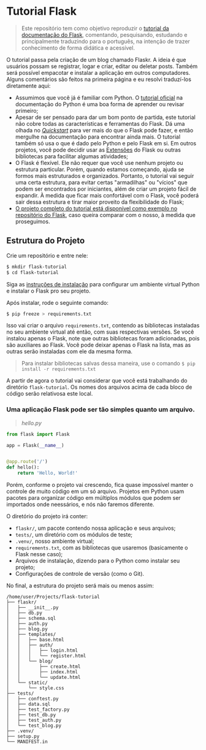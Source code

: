 # Tutorial Flask

> Este repositório tem como objetivo reproduzir o [tutorial da documentação do Flask](https://flask.palletsprojects.com/en/2.2.x/tutorial/), comentando, pesquisando, estudando e principalmente traduzindo para o português, na intenção de trazer conhecimento de forma didática e acessível.

O tutorial passa pela criação de um blog chamado Flaskr. A ideia é que usuários possam se registrar, logar e criar, editar ou deletar posts. Também será possível empacotar e instalar a aplicação em outros computadores.
Alguns comentários são feitos na primeira página e eu resolvi traduzí-los diretamente aqui:

- Assumimos que você já é familiar com Python. O [tutorial oficial](https://docs.python.org/pt-br/3/tutorial/) na documentação do Python é uma boa forma de aprender ou revisar primeiro;
- Apesar de ser pensado para dar um bom ponto de partida, este tutorial não cobre todas as características e ferramentas do Flask. Dá uma olhada no [_Quickstart_](https://flask.palletsprojects.com/en/2.2.x/quickstart/) para ver mais do que o Flask pode fazer, e então mergulhe na documentação para encontrar ainda mais. O tutorial também só usa o que é dado pelo Python e pelo Flask em si. Em outros projetos, você pode decidir usar as [Extensões](https://flask.palletsprojects.com/en/2.2.x/extensions/) do Flask ou outras bibliotecas para facilitar algumas atividades;
- O Flask é flexível. Ele não requer que você use nenhum projeto ou estrutura particular. Porém, quando estamos começando, ajuda se formos mais estruturados e organizados. Portanto, o tutorial vai seguir uma certa estrutura, para evitar certas "armadilhas" ou "vícios" que podem ser encontrados por iniciantes, além de criar um projeto fácil de expandir. À medida que ficar mais confortável com o Flask, você poderá sair dessa estrutura e tirar maior proveito da flexibilidade do Flask;
- [O projeto completo do tutorial está disponível como exemplo no repositório do Flask](https://github.com/pallets/flask/tree/main/examples/tutorial), caso queira comparar com o nosso, à medida que proseguimos.

## Estrutura do Projeto

Crie um repositório e entre nele:

```bash
$ mkdir flask-tutorial
$ cd flask-tutorial
```

Siga as [instruções de instalação](https://flask.palletsprojects.com/en/2.2.x/installation/) para configurar um ambiente virtual Python e instalar o Flask pro seu projeto.

Após instalar, rode o seguinte comando:

```bash
$ pip freeze > requirements.txt
```

Isso vai criar o arquivo ```requirements.txt```, contendo as bibliotecas instaladas no seu ambiente virtual até então, com suas respectivas versões. Se você instalou apenas o Flask, note que outras bibliotecas foram adicionadas, pois são auxiliares ao Flask. Você pode deixar apenas o Flask na lista, mas as outras serão instaladas com ele da mesma forma.

> Para instalar bibliotecas salvas dessa maneira, use o comando ```$ pip install -r requirements.txt```

A partir de agora o tutorial vai considerar que você está trabalhando do diretório ```flask-tutorial```. Os nomes dos arquivos acima de cada bloco de código serão relativosa este local.

### Uma aplicação Flask pode ser tão simples quanto um arquivo.

>_hello.py_
```python
from flask import Flask

app = Flask(__name__)


@app.route('/')
def hello():
    return 'Hello, World!'
```

Porém, conforme o projeto vai crescendo, fica quase impossível manter o controle de muito código em um só arquivo. Projetos em Python usam pacotes para organizar código em múltiplos módulos que podem ser importados onde neessários, e nós não faremos diferente.

O diretório do projeto irá conter:

- ```flaskr/```, um pacote contendo nossa aplicação e seus arquivos;
- ```tests/```, um diretório com os módulos de teste;
- ```.venv/```, nosso ambiente virtual;
- ```requirements.txt```, com as bibliotecas que usaremos (basicamente o Flask nesse caso);
- Arquivos de instalação, dizendo para o Python como instalar seu projeto;
- Configurações de controle de versão (como o Git).

No final, a estrutura do projeto será mais ou menos assim:

```
/home/user/Projects/flask-tutorial
├── flaskr/
│   ├── __init__.py
│   ├── db.py
│   ├── schema.sql
│   ├── auth.py
│   ├── blog.py
│   ├── templates/
│   │   ├── base.html
│   │   ├── auth/
│   │   │   ├── login.html
│   │   │   └── register.html
│   │   └── blog/
│   │       ├── create.html
│   │       ├── index.html
│   │       └── update.html
│   └── static/
│       └── style.css
├── tests/
│   ├── conftest.py
│   ├── data.sql
│   ├── test_factory.py
│   ├── test_db.py
│   ├── test_auth.py
│   └── test_blog.py
├── .venv/
├── setup.py
└── MANIFEST.in
```